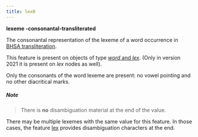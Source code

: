 ```yaml
---
title: lex0
---
```


**lexeme -consonantal-transliterated**


The consonantal representation of the lexeme of a word occurrence in
[BHSA transliteration]({{tfd}}/writing/hebrew.html).

This feature is present on objects of type [*word* and *lex*](otype.md).
(Only in version 2021 it is present on *lex* nodes as well).

Only the consonants of the word lexeme are present: no vowel pointing and no other diacritical marks.

##### Note
> There is **no** disambiguation material at the end of the value.

There may be multiple lexemes with the same value for this feature.
In those cases, the feature [lex](lex.md) provides disambiguation characters at the end.
